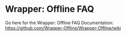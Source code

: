 <!-- markdownlint-disable MD012 MD022 MD026 MD032 -->
# Wrapper: Offline FAQ
Go here for the Wrapper: Offline FAQ Documentation: https://github.com/Wrapper-Offline/Wrapper-Offline/wiki
